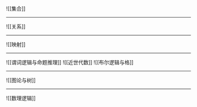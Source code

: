 ![[集合]]

---

![[关系]]

---
![[映射]]

---
![[谓词逻辑与命题推理]]
![[近世代数]]
![[布尔逻辑与格]]

---
![[图论与树]]

---
![[数理逻辑]]